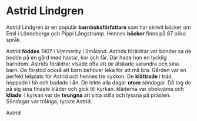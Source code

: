 # Astrid Lindgren
Astrid Lindgren är en populär **barnboksförfattare** som har skrivit böcker om Emil i Lönneberga och Pippi Långstrump. Hennes **böcker** finns på 87 olika språk.

Astrid **föddes** 1907 i Vimmerby i Småland. Astrids föräldrar var bönder sa de bodde på en gård med hästar, kor och får. Där hade hon en lycklig barndom. Astrids föräldrar visade ofta att de älskade varandra och sina barn. De förstod också att barn behöver leka för att må bra. Gården var en perfekt lekplats för Astrid och hennes tre syskon. De **klättrade** i träd, hoppade i hö och badade i ån. De lekte alla dagar **utom** söndagar. Då tog de på sig sina finaste kläder och gick till kyrkan. kläderna var obekväma och **kliade**. l kyrkan var de **tvungna** att sitta stilla och lyssna på prästen. Söndagar var tråkiga, tyckte Astrid.

Astrid 

<!--stackedit_data:
eyJoaXN0b3J5IjpbMTI2OTkzOTczLDg5MzUzMDMwXX0=
-->